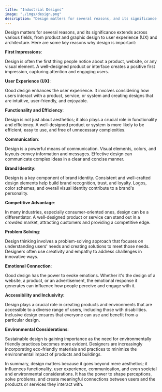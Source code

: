 ```yaml
---
title: "Industrial Designs"
image: "./imgs/design.png"
description: "Design matters for several reasons, and its significance extends across various fields, from product and graphic design to user experience (UX) and architecture."
---
```

Design matters for several reasons, and its significance extends across various fields, from product and graphic design to user experience (UX) and architecture. Here are some key reasons why design is important:

**First Impressions**:

Design is often the first thing people notice about a product, website, or any visual element. A well-designed product or interface creates a positive first impression, capturing attention and engaging users.

**User Experience (UX)**:

Good design enhances the user experience. It involves considering how users interact with a product, service, or system and creating designs that are intuitive, user-friendly, and enjoyable.

**Functionality and Efficiency**:

Design is not just about aesthetics; it also plays a crucial role in functionality and efficiency. A well-designed product or system is more likely to be efficient, easy to use, and free of unnecessary complexities.

**Communication**:

Design is a powerful means of communication. Visual elements, colors, and layouts convey information and messages. Effective design can communicate complex ideas in a clear and concise manner.

**Brand Identity**:

Design is a key component of brand identity. Consistent and well-crafted design elements help build brand recognition, trust, and loyalty. Logos, color schemes, and overall visual identity contribute to a brand's personality.

**Competitive Advantage**:

In many industries, especially consumer-oriented ones, design can be a differentiator. A well-designed product or service can stand out in a crowded market, attracting customers and providing a competitive edge.

**Problem Solving**:

Design thinking involves a problem-solving approach that focuses on understanding users' needs and creating solutions to meet those needs. Designers often use creativity and empathy to address challenges in innovative ways.

**Emotional Connection**:

Good design has the power to evoke emotions. Whether it's the design of a website, a product, or an advertisement, the emotional response it generates can influence how people perceive and engage with it.

**Accessibility and Inclusivity**:

Design plays a crucial role in creating products and environments that are accessible to a diverse range of users, including those with disabilities. Inclusive design ensures that everyone can use and benefit from a particular design.

**Environmental Considerations**:

Sustainable design is gaining importance as the need for environmentally friendly practices becomes more evident. Designers are increasingly incorporating eco-friendly materials and practices to minimize the environmental impact of products and buildings.

In summary, design matters because it goes beyond mere aesthetics; it influences functionality, user experience, communication, and even societal and environmental considerations. It has the power to shape perceptions, solve problems, and create meaningful connections between users and the products or services they interact with.
